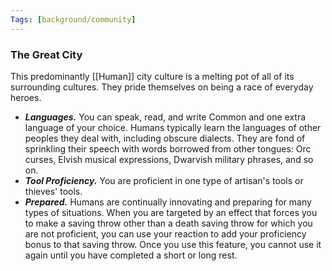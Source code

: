 ```yaml
---
Tags: [background/community]
---
```

### The Great City
This predominantly [[Human]] city culture is a melting pot of all of its surrounding cultures. They pride themselves on being a race of everyday heroes.
- ***Languages.*** You can speak, read, and write Common and one extra language of your choice. Humans typically learn the languages of other peoples they deal with, including obscure dialects. They are fond of sprinkling their speech with words borrowed from other tongues: Orc curses, Elvish musical expressions, Dwarvish military phrases, and so on.
- ***Tool Proficiency.*** You are proficient in one type of artisan's tools or thieves' tools.
- ***Prepared.*** Humans are continually innovating and preparing for many types of situations. When you are targeted by an effect that forces you to make a saving throw other than a death saving throw for which you are not proficient, you can use your reaction to add your proficiency bonus to that saving throw. Once you use this feature, you cannot use it again until you have completed a short or long rest.